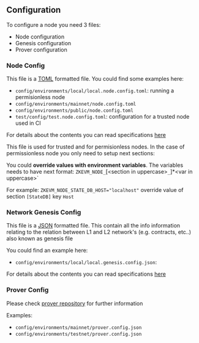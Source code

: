 ## Configuration

To configure a node you need 3 files:
- Node configuration
- Genesis configuration
- Prover configuration

### Node Config
This file is a [TOML](https://en.wikipedia.org/wiki/TOML#) formatted file.
You could find some examples here:
 - `config/environments/local/local.node.config.toml`: running a permisionless node
  - `config/environments/mainnet/node.config.toml`
  - `config/environments/public/node.config.toml`
  - `test/config/test.node.config.toml`: configuration for a trusted node used in CI

  For details about the contents you can read specifications [here](config-file/node-config-doc.md)

This file is used for trusted and for permisionless nodes. In the case of permissionless node you only need to setup next sections:

 You could **override values with environment variables**. The variables needs to have next format:
`ZKEVM_NODE_`[<section in uppercase\>`_`]*<var in uppercase\>`

For example:
`ZKEVM_NODE_STATE_DB_HOST="localhost"` override value of section `[StateDB]` key `Host`

### Network Genesis Config
This file is a [JSON](https://en.wikipedia.org/wiki/JSON) formatted file.
This contain all the info information relating to the relation between L1 and L2 network's (e.g. contracts, etc..) also known as genesis file

You could find an example here:
- `config/environments/local/local.genesis.config.json`:

For details about the contents you can read specifications [here](config-file/custom_network-config-doc.md)


### Prover Config

Please check [prover repository](https://github.com/okx/xlayer-prover)  for further information

Examples:
 - `config/environments/mainnet/prover.config.json`
 - `config/environments/testnet/prover.config.json`
